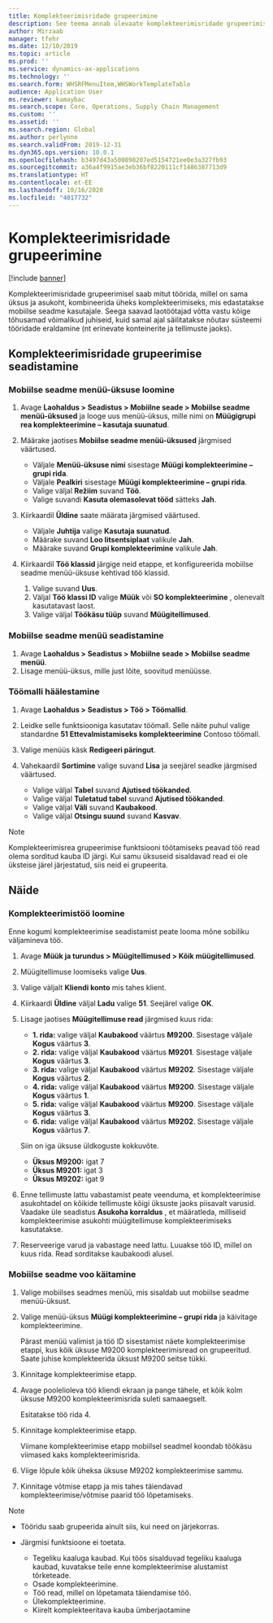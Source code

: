 ```yaml
---
title: Komplekteerimisridade grupeerimine
description: See teema annab ülevaate komplekteerimisridade grupeerimisest.
author: Mirzaab
manager: tfehr
ms.date: 12/10/2019
ms.topic: article
ms.prod: ''
ms.service: dynamics-ax-applications
ms.technology: ''
ms.search.form: WHSRFMenuItem,WHSWorkTemplateTable
audience: Application User
ms.reviewer: kamaybac
ms.search.scope: Core, Operations, Supply Chain Management
ms.custom: ''
ms.assetid: ''
ms.search.region: Global
ms.author: perlynne
ms.search.validFrom: 2019-12-31
ms.dyn365.ops.version: 10.0.1
ms.openlocfilehash: b3497d43a500898207ed5154721ee0e3a327fb93
ms.sourcegitcommit: a36a4f9915ae3eb36bf8220111cf1486387713d9
ms.translationtype: HT
ms.contentlocale: et-EE
ms.lasthandoff: 10/16/2020
ms.locfileid: "4017732"
---
```

# <a name="pick-line-grouping"></a>Komplekteerimisridade grupeerimine

[!include [banner](../includes/banner.md)]

Komplekteerimisridade grupeerimisel saab mitut töörida, millel on sama üksus ja asukoht, kombineerida üheks komplekteerimiseks, mis edastatakse mobiilse seadme kasutajale. Seega saavad laotöötajad võtta vastu kõige tõhusamad võimalikud juhiseid, kuid samal ajal säilitatakse nõutav süsteemi tööridade eraldamine (nt erinevate konteinerite ja tellimuste jaoks).

## <a name="set-up-pick-line-grouping"></a>Komplekteerimisridade grupeerimise seadistamine

### <a name="create-a-mobile-device-menu-item"></a>Mobiilse seadme menüü-üksuse loomine

1. Avage **Laohaldus \> Seadistus \> Mobiilne seade \> Mobiilse seadme menüü-üksused** ja looge uus menüü-üksus, mille nimi on **Müügigrupi rea komplekteerimine – kasutaja suunatud**.
2. Määrake jaotises **Mobiilse seadme menüü-üksused** järgmised väärtused.

    - Väljale **Menüü-üksuse nimi** sisestage **Müügi komplekteerimine – grupi rida**.
    - Väljale **Pealkiri** sisestage **Müügi komplekteerimine – grupi rida**.
    - Valige väljal **Režiim** suvand **Töö**.
    - Valige suvandi **Kasuta olemasolevat tööd** sätteks **Jah**.

3. Kiirkaardil **Üldine** saate määrata järgmised väärtused.

    - Väljale **Juhtija** valige **Kasutaja suunatud**.
    - Määrake suvand **Loo litsentsiplaat** valikule **Jah**.
    - Määrake suvand **Grupi komplekteerimine** valikule **Jah**.

4. Kiirkaardil **Töö klassid** järgige neid etappe, et konfigureerida mobiilse seadme menüü-üksuse kehtivad töö klassid.

    1. Valige suvand **Uus**.
    2. Väljal **Töö klassi ID** valige **Müük** või **SO komplekteerimine** , olenevalt kasutatavast laost.
    3. Valige väljal **Töökäsu tüüp** suvand **Müügitellimused**.

### <a name="set-up-a-mobile-device-menu"></a>Mobiilse seadme menüü seadistamine

1. Avage **Laohaldus \> Seadistus \> Mobiilne seade \> Mobiilse seadme menüü**. 
1. Lisage menüü-üksus, mille just lõite, soovitud menüüsse.

### <a name="set-up-a-work-template"></a>Töömalli häälestamine

1. Avage **Laohaldus \> Seadistus \> Töö \> Töömallid**.
1. Leidke selle funktsiooniga kasutatav töömall. Selle näite puhul valige standardne **51 Ettevalmistamiseks komplekteerimine** Contoso töömall.
1. Valige menüüs käsk **Redigeeri päringut**.
1. Vahekaardil **Sortimine** valige suvand **Lisa** ja seejärel seadke järgmised väärtused.

    - Valige väljal **Tabel** suvand **Ajutised töökanded**.
    - Valige väljal **Tuletatud tabel** suvand **Ajutised töökanded**.
    - Valige väljal **Väli** suvand **Kaubakood**.
    - Valige väljal **Otsingu suund** suvand **Kasvav**.

> [!NOTE]
> Komplekteerimisrea grupeerimise funktsiooni töötamiseks peavad töö read olema sorditud kauba ID järgi. Kui samu üksuseid sisaldavad read ei ole üksteise järel järjestatud, siis neid ei grupeerita.

## <a name="example"></a>Näide

### <a name="create-picking-work"></a>Komplekteerimistöö loomine

Enne kogumi komplekteerimise seadistamist peate looma mõne sobiliku väljamineva töö.

1. Avage **Müük ja turundus \> Müügitellimused \> Kõik müügitellimused**.
2. Müügitellimuse loomiseks valige **Uus**. 
3. Valige väljalt **Kliendi konto** mis tahes klient. 
4. Kiirkaardi **Üldine** väljal **Ladu** valige **51**. Seejärel valige **OK**.
5. Lisage jaotises **Müügitellimuse read** järgmised kuus rida:

    - **1. rida:** valige väljal **Kaubakood** väärtus **M9200**. Sisestage väljale **Kogus** väärtus **3**.
    - **2. rida:** valige väljal **Kaubakood** väärtus **M9201**. Sisestage väljale **Kogus** väärtus **3**. 
    - **3. rida:** valige väljal **Kaubakood** väärtus **M9202**. Sisestage väljale **Kogus** väärtus **2**. 
    - **4. rida:** valige väljal **Kaubakood** väärtus **M9200**. Sisestage väljale **Kogus** väärtus **1**. 
    - **5. rida:** valige väljal **Kaubakood** väärtus **M9200**. Sisestage väljale **Kogus** väärtus **3**.
    - **6. rida:** valige väljal **Kaubakood** väärtus **M9202**. Sisestage väljale **Kogus** väärtus **7**. 

    Siin on iga üksuse üldkoguste kokkuvõte.

    - **Üksus M9200:** igat 7
    - **Üksus M9201:** igat 3
    - **Üksus M9202:** igat 9

6. Enne tellimuste lattu vabastamist peate veenduma, et komplekteerimise asukohtadel on kõikide tellimuste kõigi üksuste jaoks piisavalt varusid. Vaadake üle seadistus **Asukoha korraldus** , et määratleda, milliseid komplekteerimise asukohti müügitellimuse komplekteerimiseks kasutatakse.
7. Reserveerige varud ja vabastage need lattu. Luuakse töö ID, millel on kuus rida. Read sorditakse kaubakoodi alusel.

### <a name="run-the-mobile-device-flow"></a>Mobiilse seadme voo käitamine

1. Valige mobiilses seadmes menüü, mis sisaldab uut mobiilse seadme menüü-üksust.
1. Valige menüü-üksus **Müügi komplekteerimine – grupi rida** ja käivitage komplekteerimine.

    Pärast menüü valimist ja töö ID sisestamist näete komplekteerimise etappi, kus kõik üksuse M9200 komplekteerimisread on grupeeritud. Saate juhise komplekteerida üksust M9200 seitse tükki.

1. Kinnitage komplekteerimise etapp. 
1. Avage poolelioleva töö kliendi ekraan ja pange tähele, et kõik kolm üksuse M9200 komplekteerimisrida suleti samaaegselt.

    Esitatakse töö rida 4.

1. Kinnitage komplekteerimise etapp.

    Viimane komplekteerimise etapp mobiilsel seadmel koondab töökäsu viimased kaks komplekteerimisrida.

1. Viige lõpule kõik üheksa üksuse M9202 komplekteerimise sammu.
1. Kinnitage võtmise etapp ja mis tahes täiendavad komplekteerimise/võtmise paarid töö lõpetamiseks.

> [!NOTE]
> - Tööridu saab grupeerida ainult siis, kui need on järjekorras.
> - Järgmisi funktsioone ei toetata.
>
>    - Tegeliku kaaluga kaubad. Kui töös sisalduvad tegeliku kaaluga kaubad, kuvatakse teile enne komplekteerimise alustamist tõrketeade.
>    - Osade komplekteerimine.
>    - Töö read, millel on lõpetamata täiendamise töö.
>    - Ülekomplekteerimine.
>    - Kiirelt komplekteeritava kauba ümberjaotamine
